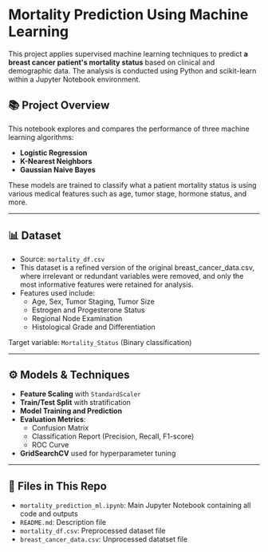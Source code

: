 # Mortality Prediction Using Machine Learning

This project applies supervised machine learning techniques to predict **a breast cancer patient's mortality status** based on clinical and demographic data. The analysis is conducted using Python and scikit-learn within a Jupyter Notebook environment.

## 📚 Project Overview

This notebook explores and compares the performance of three machine learning algorithms:

- **Logistic Regression**
- **K-Nearest Neighbors**
- **Gaussian Naive Bayes**

These models are trained to classify what a patient mortality status is using various medical features such as age, tumor stage, hormone status, and more.

---

## 📊 Dataset

- Source: `mortality_df.csv`
- This dataset is a refined version of the original breast_cancer_data.csv, where irrelevant or redundant variables were removed, and only the most informative features were retained for analysis.
- Features used include:
  - Age, Sex, Tumor Staging, Tumor Size
  - Estrogen and Progesterone Status
  - Regional Node Examination
  - Histological Grade and Differentiation

Target variable: `Mortality_Status` (Binary classification)

---

## ⚙️ Models & Techniques

- **Feature Scaling** with `StandardScaler`
- **Train/Test Split** with stratification
- **Model Training and Prediction**
- **Evaluation Metrics**:
  - Confusion Matrix
  - Classification Report (Precision, Recall, F1-score)
  - ROC Curve
- **GridSearchCV** used for hyperparameter tuning

---

## 📁 Files in This Repo

- `mortality_prediction_ml.ipynb`: Main Jupyter Notebook containing all code and outputs
- `README.md`: Description file
- `mortality_df.csv`: Preprocessed dataset file
- `breast_cancer_data.csv`: Unprocessed datatset file

